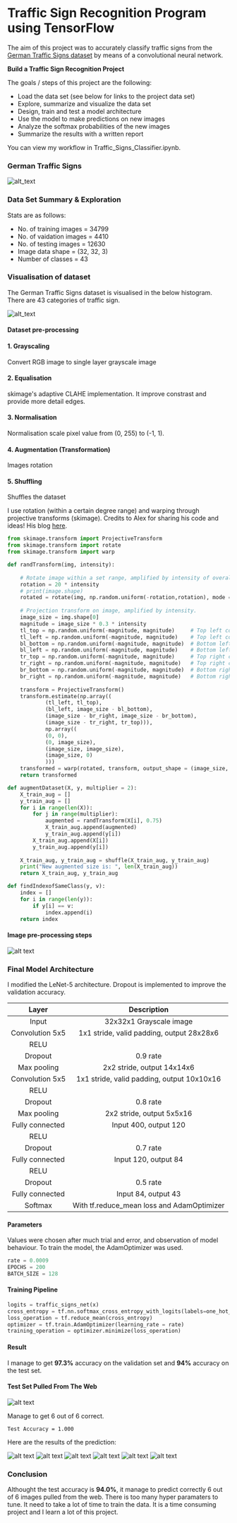 # **Traffic Sign Recognition Program using TensorFlow**

The aim of this project was to accurately classify traffic signs from the [German Traffic Signs dataset](http://benchmark.ini.rub.de/?section=gtsrb&subsection=dataset) by means of a convolutional neural network.

**Build a Traffic Sign Recognition Project**

The goals / steps of this project are the following:
* Load the data set (see below for links to the project data set)
* Explore, summarize and visualize the data set
* Design, train and test a model architecture
* Use the model to make predictions on new images
* Analyze the softmax probabilities of the new images
* Summarize the results with a written report

You can view my workflow in Traffic_Signs_Classifier.ipynb.

[//]: # (Image References)
[image1]: ./images/origin_bar.png "Visualisation"
[image2]: ./images/updated_bar.png "New Visualisation"
[image3]: ./images/processed_img.png "Processed Images"
[image4]: ./images/all_types.png "43 Traffic signs"
[image5]: ./images/test_img.png "Web images"
[image6]: ./images/result1.png "Web Results 1"
[image7]: ./images/result2.png "Web Results 2"
[image8]: ./images/result3.png "Web Results 3"
[image9]: ./images/result4.png "Web Results 4"
[image10]: ./images/result5.png "Web Results 5"
[image11]: ./images/result6.png "Web Results 6"

### German Traffic Signs
![alt_text][image4]

### Data Set Summary & Exploration
Stats are as follows:
* No. of training images = 34799
* No. of vaidation images = 4410
* No. of testing images = 12630
* Image data shape = (32, 32, 3)
* Number of classes = 43

### Visualisation of dataset
The German Traffic Signs dataset is visualised in the below histogram. There are 43 categories of traffic sign.

![alt_text][image1]

#### Dataset pre-processing

#### 1. Grayscaling
Convert RGB image to single layer grayscale image

#### 2. Equalisation
skimage's adaptive CLAHE implementation. It improve constrast and provide more detail edges.

#### 3. Normalisation
Normalisation scale pixel value from (0, 255) to (-1, 1).

#### 4. Augmentation (Transformation)
Images rotation

#### 5. Shuffling
Shuffles the dataset 

I use rotation (within a certain degree range) and warping through projective transforms (skimage).
Credits to Alex for sharing his code and ideas! His blog [here](http://navoshta.com/).

```python
from skimage.transform import ProjectiveTransform
from skimage.transform import rotate
from skimage.transform import warp

def randTransform(img, intensity):
    
    # Rotate image within a set range, amplified by intensity of overall transform.
    rotation = 20 * intensity
    # print(image.shape)
    rotated = rotate(img, np.random.uniform(-rotation,rotation), mode = 'edge')
    
    # Projection transform on image, amplified by intensity.
    image_size = img.shape[0]
    magnitude = image_size * 0.3 * intensity
    tl_top = np.random.uniform(-magnitude, magnitude)     # Top left corner, top margin
    tl_left = np.random.uniform(-magnitude, magnitude)    # Top left corner, left margin
    bl_bottom = np.random.uniform(-magnitude, magnitude)  # Bottom left corner, bottom margin
    bl_left = np.random.uniform(-magnitude, magnitude)    # Bottom left corner, left margin
    tr_top = np.random.uniform(-magnitude, magnitude)     # Top right corner, top margin
    tr_right = np.random.uniform(-magnitude, magnitude)   # Top right corner, right margin
    br_bottom = np.random.uniform(-magnitude, magnitude)  # Bottom right corner, bottom margin
    br_right = np.random.uniform(-magnitude, magnitude)   # Bottom right corner, right margin
    
    transform = ProjectiveTransform()
    transform.estimate(np.array((
            (tl_left, tl_top),
            (bl_left, image_size - bl_bottom),
            (image_size - br_right, image_size - br_bottom),
            (image_size - tr_right, tr_top))),
            np.array((
            (0, 0),
            (0, image_size),
            (image_size, image_size),
            (image_size, 0)
            )))
    transformed = warp(rotated, transform, output_shape = (image_size, image_size), order = 1, mode = 'edge')
    return transformed

def augmentDataset(X, y, multiplier = 2):
    X_train_aug = []
    y_train_aug = []
    for i in range(len(X)):
        for j in range(multiplier):
            augmented = randTransform(X[i], 0.75)
            X_train_aug.append(augmented)
            y_train_aug.append(y[i])
        X_train_aug.append(X[i])
        y_train_aug.append(y[i])
        
    X_train_aug, y_train_aug = shuffle(X_train_aug, y_train_aug)
    print("New augmented size is: ", len(X_train_aug))
    return X_train_aug, y_train_aug

def findIndexofSameClass(y, v):
    index = []
    for i in range(len(y)):
        if y[i] == v:
            index.append(i)
    return index
```

#### Image pre-processing steps

![alt text][image3]

### Final Model Architecture
I modified the LeNet-5 architecture. Dropout is implemented to improve the validation accuracy.

| Layer         		|     Description	        					| 
|:---------------------:|:---------------------------------------------:| 
| Input         		| 32x32x1 Grayscale image   							| 
| Convolution 5x5     	| 1x1 stride, valid padding, output 28x28x6 	|
| RELU					|												|
| Dropout					|		0.9	rate								|
| Max pooling	      	| 2x2 stride,  output 14x14x6 				|
| Convolution 5x5	    | 1x1 stride, valid padding, output 10x10x16      									|
| RELU					|												|
| Dropout					|		0.8	rate								|
| Max pooling	      	| 2x2 stride,  output 5x5x16 				|
| Fully connected		| Input 400, output 120        									|
| RELU					|												|
| Dropout					|		0.7 rate										|
| Fully connected		| Input 120, output 84        									|
| RELU					|												|
| Dropout					|		0.5 rate										|
| Fully connected		| Input 84, output 43     									|
| Softmax				| With tf.reduce_mean loss and AdamOptimizer        									|

#### Parameters
Values were chosen after much trial and error, and observation of model behaviour. To train the model, the AdamOptimizer was used.
```python
rate = 0.0009
EPOCHS = 200
BATCH_SIZE = 128
```
#### Training Pipeline
```python
logits = traffic_signs_net(x)
cross_entropy = tf.nn.softmax_cross_entropy_with_logits(labels=one_hot_y, logits=logits)
loss_operation = tf.reduce_mean(cross_entropy)
optimizer = tf.train.AdamOptimizer(learning_rate = rate)
training_operation = optimizer.minimize(loss_operation)
```
#### Result
I manage to get **97.3%** accuracy on the validation set and **94%** accuracy on the test set.

#### Test Set Pulled From The Web

![alt text][image5]

Manage to get 6 out of 6 correct.
```
Test Accuracy = 1.000
```

Here are the results of the prediction:

![alt text][image6]
![alt text][image7]
![alt text][image8]
![alt text][image9]
![alt text][image10]
![alt text][image11]

### Conclusion
Althought the test accuracy is **94.0%**, it manage to predict correctly 6 out of 6 images pulled from the web. There is too many hyper paramaters to tune. It need to take a lot of time to train the data. It is a time consuming project and I learn a lot of this project.  
